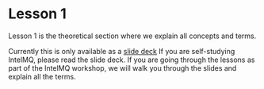 # Lesson 1

Lesson 1 is the theoretical section where we explain all concepts and terms.

Currently this is only available as a [slide deck](images/slides.pptx)
If you are self-studying IntelMQ, please read the slide deck. If you are going through the lessons 
as part of the IntelMQ workshop, we will walk you through the slides and explain all the terms.



